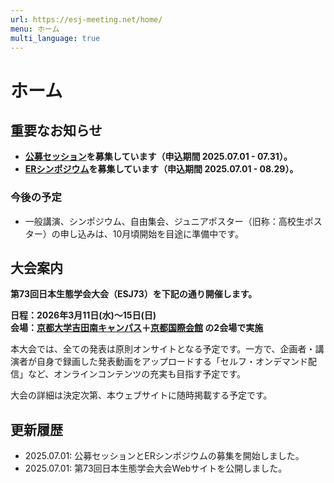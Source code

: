 ```yaml
---
url: https://esj-meeting.net/home/
menu: ホーム
multi_language: true
---
```


# ホーム

## 重要なお知らせ

- **[公募セッション](/opensession)を募集しています（申込期間 2025.07.01 - 07.31）。**
- **[ERシンポジウム](/ersympo)を募集しています（申込期間 2025.07.01 - 08.29）。**

### 今後の予定

- 一般講演、シンポジウム、自由集会、ジュニアポスター（旧称：高校生ポスター）の申し込みは、10月頃開始を目途に準備中です。

## 大会案内

**第73回日本生態学会大会（ESJ73）を下記の通り開催します。**

**日程：2026年3月11日(水)〜15日(日)**  
**会場：[京都大学吉田南キャンパス](https://www.kyoto-u.ac.jp/access)＋[京都国際会館](https://www.icckyoto.or.jp/access/getting_here/) の2会場で実施**

本大会では、全ての発表は原則オンサイトとなる予定です。一方で、企画者・講演者が自身で録画した発表動画をアップロードする「セルフ・オンデマンド配信」など、オンラインコンテンツの充実も目指す予定です。

大会の詳細は決定次第、本ウェブサイトに随時掲載する予定です。

## 更新履歴

- 2025.07.01: 公募セッションとERシンポジウムの募集を開始しました。
- 2025.07.01: 第73回日本生態学会大会Webサイトを公開しました。
